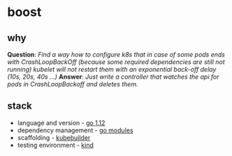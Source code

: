 # boost

## why
**Question**: *Find a way how to configure k8s that in case of some pods ends with CrashLoopBackOff (because some required dependencies are still not running)  kubelet will not restart them with an exponential back-off delay (10s, 20s, 40s …)*
**Answer**: *Just write a controller that watches the api for pods in CrashLoopBackoff and deletes them.*

## stack
- language and version - [go 1.12](https://golang.org/doc/devel/release.html)
- dependency management - [go modules](https://blog.golang.org/using-go-modules) 
- scaffolding - [kubebuilder](https://book.kubebuilder.io/)
- testing environment - [kind](https://github.com/kubernetes-sigs/kind) 
